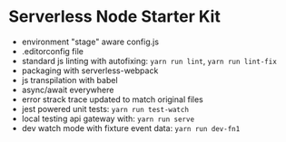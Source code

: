 # Serverless Node Starter Kit

- environment "stage" aware config.js
- .editorconfig file
- standard js linting with autofixing: `yarn run lint`, `yarn run lint-fix`
- packaging with serverless-webpack
- js transpilation with babel
- async/await everywhere
- error strack trace updated to match original files
- jest powered unit tests: `yarn run test-watch`
- local testing api gateway with: `yarn run serve`
- dev watch mode with fixture event data: `yarn run dev-fn1`
